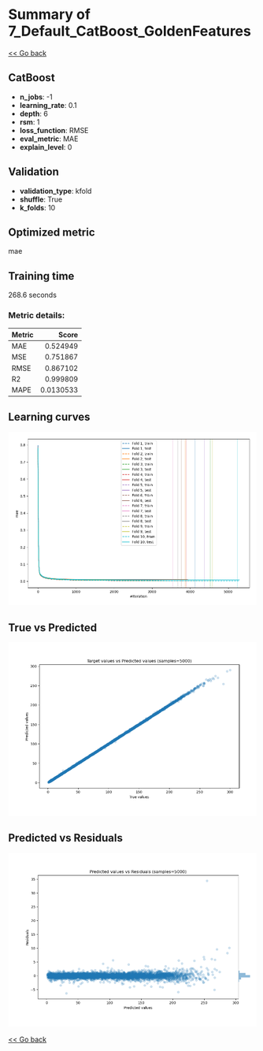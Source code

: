# Summary of 7_Default_CatBoost_GoldenFeatures

[<< Go back](../README.md)


## CatBoost
- **n_jobs**: -1
- **learning_rate**: 0.1
- **depth**: 6
- **rsm**: 1
- **loss_function**: RMSE
- **eval_metric**: MAE
- **explain_level**: 0

## Validation
 - **validation_type**: kfold
 - **shuffle**: True
 - **k_folds**: 10

## Optimized metric
mae

## Training time

268.6 seconds

### Metric details:
| Metric   |     Score |
|:---------|----------:|
| MAE      | 0.524949  |
| MSE      | 0.751867  |
| RMSE     | 0.867102  |
| R2       | 0.999809  |
| MAPE     | 0.0130533 |



## Learning curves
![Learning curves](learning_curves.png)
## True vs Predicted

![True vs Predicted](true_vs_predicted.png)


## Predicted vs Residuals

![Predicted vs Residuals](predicted_vs_residuals.png)



[<< Go back](../README.md)
